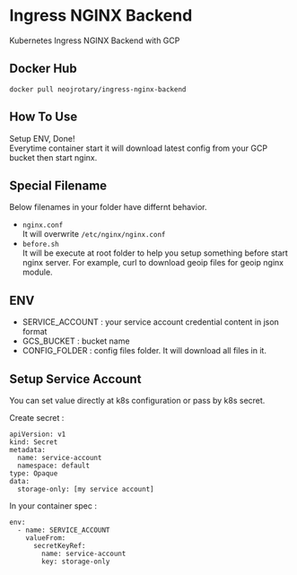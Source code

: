 # Ingress NGINX Backend
Kubernetes Ingress NGINX Backend with GCP

## Docker Hub
`docker pull neojrotary/ingress-nginx-backend`

## How To Use
Setup ENV, Done!   
Everytime container start it will download latest config from your GCP bucket then start nginx.

## Special Filename
Below filenames in your folder have differnt behavior.
- `nginx.conf`   
It will overwrite `/etc/nginx/nginx.conf`
- `before.sh`   
It will be execute at root folder to help you setup something before start nginx server. For example, curl to download geoip files for geoip nginx module.

## ENV
- SERVICE_ACCOUNT : your service account credential content in json format
- GCS_BUCKET : bucket name
- CONFIG_FOLDER : config files folder. It will download all files in it.

## Setup Service Account
You can set value directly at k8s configuration or pass by k8s secret.

Create secret : 
```
apiVersion: v1
kind: Secret
metadata:
  name: service-account
  namespace: default
type: Opaque
data:
  storage-only: [my service account]
```

In your container spec :
```
env:
  - name: SERVICE_ACCOUNT
    valueFrom:
      secretKeyRef:
        name: service-account
        key: storage-only
```
